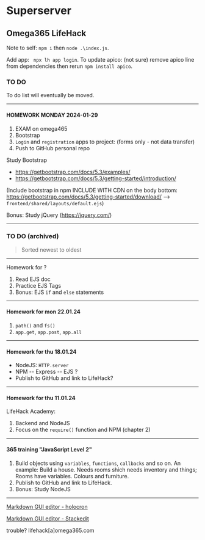 # Superserver

## Omega365 LifeHack

Note to self: `npm i` then `node .\index.js`.

Add app: ` npx lh app login`.
To update apico: (not sure) remove apico line from dependencies then rerun `npm install apico`.

### TO DO

To do list will eventually be moved.

---
#### HOMEWORK MONDAY 2024-01-29

1. EXAM on omega465
2. Bootstrap
3. `Login` and `registration` apps to project: (forms only - not data transfer)
4. Push to GitHub personal repo



Study Bootstrap

* <https://getbootstrap.com/docs/5.3/examples/>
* <https://getbootstrap.com/docs/5.3/getting-started/introduction/>

(Include bootstrap in npm
INCLUDE WITH CDN on the body bottom: https://getbootstrap.com/docs/5.3/getting-started/download/ --> `frontend/shared/layouts/default.ejs`)

Bonus: Study jQuery (https://jquery.com/)

---

### TO DO (archived)

> Sorted newest to oldest

---
Homework for ?
1. Read EJS doc
2. Practice EJS Tags
3. Bonus: EJS `if` and `else` statements

---

#### Homework for mon 22.01.24

1. `path()` and `fs()`
2. `app.get`, `app.post`, `app.all`

---

#### Homework for thu 18.01.24

- NodeJS: `HTTP.server`
- NPM
  \-- Express
  \-- EJS ?
- Publish to GitHub and link to LifeHack?

---

#### Homework for thu 11.01.24

LifeHack Academy:
1. Backend and NodeJS
2. Focus on the `require()` function and NPM (chapter 2)

---

#### 365 training "JavaScript Level 2"

1. Build objects using `variables`, `functions`, `callbacks` and so on.
An example: Build a house. Needs rooms shich needs inventory and things; Rooms have variables. Colours and furniture.
2. Publish to GitHub and link to LifeHack.
3. Bonus: Study NodeJS

---

[Markdown GUI editor - holocron](https://holocron.so/markdown-editor?mode=split)

[Markdown GUI editor - Stackedit](https://stackedit.io/app#)

trouble? lifehack[a]omega365.com